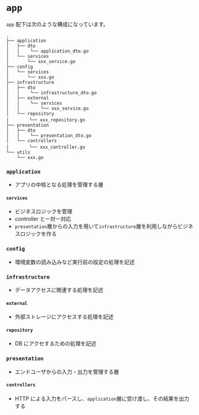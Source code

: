 # `app`

`app` 配下は次のような構成になっています。

```
.
├── application
│   ├── dto
│   |    └── application_dto.go
│   └── services
│       └── xxx_service.go
├── config
│   └── services
│       └── xxx.go
├── infrastructure
│   ├── dto
│   |    └── infrastructure_dto.go
│   ├── external
│   |    └── services
│   |        └── xxx_service.go
│   └── repository
│   　   └── xxx_repository.go
├── presentation
│   ├── dto
│   |    └── presentation_dto.go
│   └── controllers
│   　   └── xxx_controller.go
└── utils
    └── xxx.go
```

### `application`

- アプリの中核となる処理を管理する層

#### `services`

- ビジネスロジックを管理
- controller と一対一対応
- `presentation`層からの入力を用いて`infrastructure`層を利用しながらビジネスロジックを作る

### `config`

- 環境変数の読み込みなど実行前の設定の処理を記述

### `infrastructure`

- データアクセスに関連する処理を記述

#### `external`

- 外部ストレージにアクセスする処理を記述

#### `repository`

- DB にアクセするための処理を記述

### `presentation`

- エンドユーザからの入力・出力を管理する層

#### `controllers`

- HTTP による入力をパースし、`application`層に受け渡し、その結果を出力する
